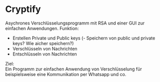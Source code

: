 # Cryptify
Asychrones Verschlüsselungsprogramm mit RSA und einer GUI zur einfachen Anwendungen. Funktion: 
- Erstellen Private und Public keys 
(- Speichern von public und private keys? Wie aicher speichern?)
- Verschlüsseln von Nachrichten 
- Entschlüsseln von Nachrichten

Ziel:<br>
Ein Programm zur einfachen Anwendung von Verschlüsselung für beispielsweise eine Kommunikation per Whatsapp und co.
